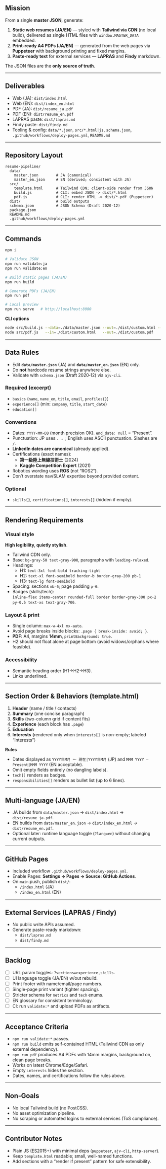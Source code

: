 ## Mission
From a single **master JSON**, generate:
1. **Static web resumes (JA/EN)** — styled with **Tailwind via CDN** (no local build), delivered as single HTML files with `window.MASTER_DATA` embedded.
2. **Print‑ready A4 PDFs (JA/EN)** — generated from the web pages via **Puppeteer** with background printing and fixed margins.
3. **Paste‑ready text** for external services — **LAPRAS** and **Findy** markdown.

The JSON files are the **only source of truth**.

---

## Deliverables
- Web (JA): `dist/index.html`
- Web (EN): `dist/index_en.html`
- PDF (JA): `dist/resume_ja.pdf`
- PDF (EN): `dist/resume_en.pdf`
- LAPRAS paste: `dist/lapras.md`
- Findy paste: `dist/findy.md`
- Tooling & config: `data/*.json`, `src/*.html|js`, `schema.json`, `.github/workflows/deploy-pages.yml`, `README.md`

---

## Repository Layout
```
resume-pipeline/
  data/
    master.json        # JA (canonical)
    master_en.json     # EN (derived; consistent with JA)
  src/
    template.html      # Tailwind CDN; client-side render from JSON
    build.js           # CLI: embed JSON -> dist/*.html
    pdf.js             # CLI: render HTML -> dist/*.pdf (Puppeteer)
  dist/                # build outputs
  schema.json          # JSON Schema (Draft 2020-12)
  package.json
  README.md
  .github/workflows/deploy-pages.yml
```

---

## Commands
```bash
npm i

# Validate JSON
npm run validate:ja
npm run validate:en

# Build static pages (JA/EN)
npm run build

# Generate PDFs (JA/EN)
npm run pdf

# Local preview
npm run serve   # http://localhost:8080
```

**CLI options**
```bash
node src/build.js --data=./data/master.json --out=./dist/custom.html --title="Resume (JA)"
node src/pdf.js   --in=./dist/custom.html   --out=./dist/custom.pdf
```

---

## Data Rules
- Edit **`data/master.json`** (JA) and **`data/master_en.json`** (EN) only.  
- Do **not** hardcode resume strings anywhere else.  
- Validate with `schema.json` (Draft 2020‑12) via `ajv-cli`.

### Required (excerpt)
- `basics` (`name`, `name_en`, `title`, `email`, `profiles{}`)  
- `experience[]` (min: `company`, `title`, `start_date`)  
- `education[]`  

### Conventions
- Dates: `YYYY-MM-DD` (month precision OK). `end_date: null` = “Present”.
- Punctuation: JP uses `、` `。`; English uses ASCII punctuation. Slashes are `/`.
- **LinkedIn dates are canonical** (already applied).
- Certifications (exact names):
  - **第一級陸上無線技術士** (2024)
  - **Kaggle Competition Expert** (2021)
- Robotics wording uses **ROS** (not “ROS2”).
- Don’t overstate nav/SLAM expertise beyond provided content.

### Optional
- `skills{}`, `certifications[]`, `interests[]` (hidden if empty).

---

## Rendering Requirements

### Visual style
**High legibility, quietly stylish.**
- Tailwind CDN only.
- Base: `bg-gray-50 text-gray-900`, paragraphs with `leading-relaxed`.
- Headings:
  - H1: `text-3xl font-bold tracking-tight`
  - H2: `text-xl font-semibold border-b border-gray-200 pb-1`
  - H3: `text-lg font-semibold`
- Spacing: sections `mb-6`; page padding `p-6`.
- Badges (skills/tech):  
  `inline-flex items-center rounded-full border border-gray-300 px-2 py-0.5 text-xs text-gray-700`.

### Layout & print
- Single column: `max-w-4xl mx-auto`.
- Avoid page breaks inside blocks: `.page { break-inside: avoid; }`.
- **PDF**: A4, margins **14mm**, `printBackground: true`.
- H2 should not float alone at page bottom (avoid widows/orphans where feasible).

### Accessibility
- Semantic heading order (H1→H2→H3).
- Links underlined.

---

## Section Order & Behaviors (template.html)
1. **Header** (name / title / contacts)
2. **Summary** (one concise paragraph)
3. **Skills** (two-column grid if content fits)
4. **Experience** (each block has `.page`)
5. **Education**
6. **Interests** (rendered only when `interests[]` is non-empty; labeled “Interests”)

**Rules**
- Dates displayed as `YYYY年M月 〜 現在|YYYY年M月` (JP) and `MMM YYYY – Present|MMM YYYY` (EN acceptable).
- Omit empty fields entirely (no dangling labels).
- `tech[]` renders as badges.
- `responsibilities[]` renders as bullet list (up to 6 lines).

---

## Multi‑language (JA/EN)
- JA builds from `data/master.json` → `dist/index.html` → `dist/resume_ja.pdf`.
- EN builds from `data/master_en.json` → `dist/index_en.html` → `dist/resume_en.pdf`.
- Optional later: runtime language toggle (`?lang=en`) without changing current outputs.

---

## GitHub Pages
- Included workflow `.github/workflows/deploy-pages.yml`.
- Enable Pages: **Settings → Pages → Source: GitHub Actions**.
- On `main` push, publish `dist/`:
  - `/index.html` (JA)
  - `/index_en.html` (EN)

---

## External Services (LAPRAS / Findy)
- No public write APIs assumed.  
- Generate paste-ready markdown:
  - `dist/lapras.md`
  - `dist/findy.md`

---

## Backlog
- [ ] URL param toggles: `?sections=experience,skills`.
- [ ] UI language toggle (JA/EN) w/out rebuild.
- [ ] Print footer with name/email/page numbers.
- [ ] Single-page print variant (tighter spacing).
- [ ] Stricter schema for `metrics` and `tech` enums.
- [ ] EN glossary for consistent terminology.
- [ ] CI: run `validate:*` and upload PDFs as artifacts.

---

## Acceptance Criteria
- `npm run validate:*` passes.
- `npm run build` emits self-contained HTML (Tailwind CDN as only external dependency).
- `npm run pdf` produces A4 PDFs with 14mm margins, background on, clean page breaks.
- Works on latest Chrome/Edge/Safari.
- Empty `interests` hides the section.
- Dates, names, and certifications follow the rules above.

---

## Non‑Goals
- No local Tailwind build (no PostCSS).
- No asset optimization pipeline.
- No scraping or automated logins to external services (ToS compliance).

---

## Contributor Notes
- Plain JS (ES2015+) with minimal deps (`puppeteer`, `ajv-cli`, `http-server`).
- Keep `template.html` readable; small, well-named functions.
- Add sections with a “render if present” pattern for safe extensibility.
